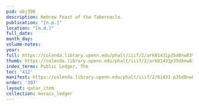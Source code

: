 ```yaml
---
pid: obj398
description: Hebrew Feast of the Tabernacle.
publication: "[n.p.]"
location: "[n.d.]"
full_date:
month_day:
volume-notes:
year:
full: https://colenda.library.upenn.edu/phalt/iiif/2/ark81431p35d8nw83%2FSHA256E-s8206251--4dd5ed9624596723829cf12fcdf639c1031b92eb32b03b7de0bba4ba53586d69.jpeg/full/3500,/0/default.jpg
thumb: https://colenda.library.upenn.edu/phalt/iiif/2/ark81431p35d8nw83%2FSHA256E-s8206251--4dd5ed9624596723829cf12fcdf639c1031b92eb32b03b7de0bba4ba53586d69.jpeg/full/!200,200/0/default.jpg
index_terms: Public Ledger, The
toc: '412'
manifest: https://colenda.library.upenn.edu/phalt/iiif/2/81431-p35d8nw83/manifest
order: '397'
layout: qatar_item
collection: morais_ledger
---
```

